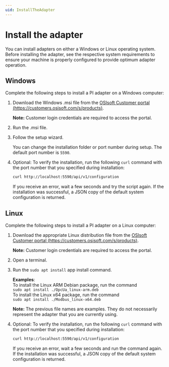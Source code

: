 ```yaml
---
uid: InstallTheAdapter
---
```


# Install the adapter

You can install adapters on either a Windows or Linux operating system. Before installing the adapter, see the respective system requirements to ensure your machine is properly configured to provide optimum adapter operation.

## Windows

Complete the following steps to install a PI adapter on a Windows computer:

1. Download the Windows .msi file from the [OSIsoft Customer portal (https://customers.osisoft.com/s/products)](https://customers.osisoft.com/s/products).

    **Note:** Customer login credentials are required to access the portal.

2. Run the .msi file.
3. Follow the setup wizard.

    You can change the installation folder or port number during setup. The default port number is `5590`.

4. Optional: To verify the installation, run the following `curl` command with the port number that you specified during installation:

    ```bash
   curl http://localhost:5590/api/v1/configuration
   ```

   If you receive an error, wait a few seconds and try the script again. If the installation was successful, a JSON copy of the default system configuration is returned.

## Linux

Complete the following steps to install a PI adapter on a Linux computer:

1. Download the appropriate Linux distribution file from the [OSIsoft Customer portal (https://customers.osisoft.com/s/products)](https://customers.osisoft.com/s/products).

    **Note:** Customer login credentials are required to access the portal.

2. Open a terminal.
3. Run the `sudo apt install` app install command.

    **Examples**: <br> To install the Linux ARM Debian package, run the command <br>`sudo apt install ./OpcUa_linux-arm.deb` <br> To install the Linux x64 package, run the command <br> `sudo apt install ./Modbus_linux-x64.deb`

    **Note:** The previous file names are examples. They do not necessarily represent the adapter that you are currently using.

4. Optional: To verify the installation, run the following `curl` command with the port number that you specified during installation:

   ```bash
   curl http://localhost:5590/api/v1/configuration
   ```

    If you receive an error, wait a few seconds and run the command again. If the installation was successful, a JSON copy of the default system configuration is returned.
